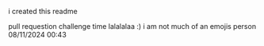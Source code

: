 i created this readme

pull requestion challenge time lalalalaa
:) i am not much of an emojis person
08/11/2024 00:43

